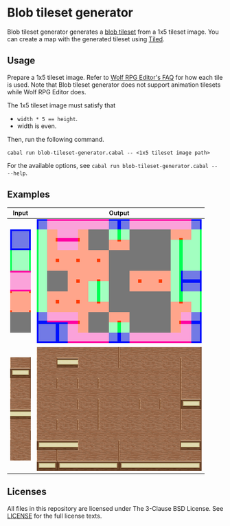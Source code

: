 # Blob tileset generator

Blob tileset generator generates a [blob tileset](http://www.cr31.co.uk/stagecast/wang/blob.html) from a 1x5 tileset image. You can create a map with the generated tileset using [Tiled](https://www.mapeditor.org/).

## Usage

Prepare a 1x5 tileset image. Refer to [Wolf RPG Editor's FAQ](https://www.silversecond.com/WolfRPGEditor/Guide/MAKEMAT_004.html) for how each tile is used. Note that Blob tileset generator does not support animation tilesets while Wolf RPG Editor does.

The 1x5 tileset image must satisfy that
- `width * 5 == height`.
- width is even.

Then, run the following command.

```
cabal run blob-tileset-generator.cabal -- <1x5 tileset image path>
```

For the available options, see `cabal run blob-tileset-generator.cabal -- --help`.

## Examples

|Input|Output|
|-----|------|
|![input](examples/example_input.png)|![output](examples/example_output.png)|
|![input](examples/wall_1x5.png)|![output](examples/wall_blob.png)|

## Licenses

All files in this repository are licensed under The 3-Clause BSD License. See [LICENSE](LICENSE) for the full license texts.
